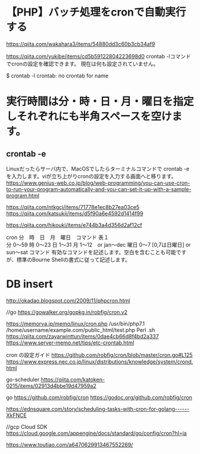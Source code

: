 # 【PHP】バッチ処理をcronで自動実行する
https://qiita.com/wakahara3/items/54880dd3c60b3cb34af9

https://qiita.com/yukibe/items/cd5b59122804223698d0
crontab -lコマンドでcronの設定を確認できます。
現在は何も設定されていません。

$ crontab -l
crontab: no crontab for name

# 実行時間は分・時・日・月・曜日を指定しそれぞれにも半角スペースを空けます。
## crontab -e
Linuxだったらサーバ内で、MacOSでしたらターミナルコマンドで crontab -e を入力します。viが立ち上がりcronの設定を入力する画面へと移ります。
https://www.genius-web.co.jp/blog/web-programming/you-can-use-cron-to-run-your-program-automatically-and-you-can-set-it-up-with-a-sample-program.html



https://qiita.com/ntkgcj/items/71778e1ec8b27ea03ce5  https://qiita.com/katsukii/items/d5f90a6e4592d1414f99

https://qiita.com/hikouki/items/e744b3a4d356d2af12cf

cron
 分　時　日　月　曜日　コマンド
表１	
分	0～59
時	0～23
日	1～31
月	1～12　or jan～dec
曜日	0～7 [0,7は日曜日] or sun～sat
コマンド	有効なコマンドを記述します。空白を含むことも可能ですが、標準のBourne Shellの書式に従って記述します。

# DB insert
http://okadao.blogspot.com/2009/11/phpcron.html

//go
https://gowalker.org/gopkg.in/robfig/cron.v2


https://memorva.jp/memo/linux/cron.php
/usr/bin/php7.1 /home/username/example.com/public_html/test.php
Perl .sh https://qiita.com/zayarwinttun/items/0dae4cb66d8f4bd2a337
https://www.server-memo.net/tips/etc-crontab.html



cron の設定ガイド https://github.com/robfig/cron/blob/master/cron.go#L125
https://www.express.nec.co.jp/linux/distributions/knowledge/system/crond.html

go-scheduler 
https://qiita.com/katoken-0215/items/02913d4bbe19d47959a2

go https://github.com/robfig/cron
https://godoc.org/github.com/robfig/cron


https://ednsquare.com/story/scheduling-tasks-with-cron-for-golang------XkFNCE

//gcp Cloud SDK
https://cloud.google.com/appengine/docs/standard/go/config/cron?hl=ja

https://www.toutiao.com/a6470629913467552269/
